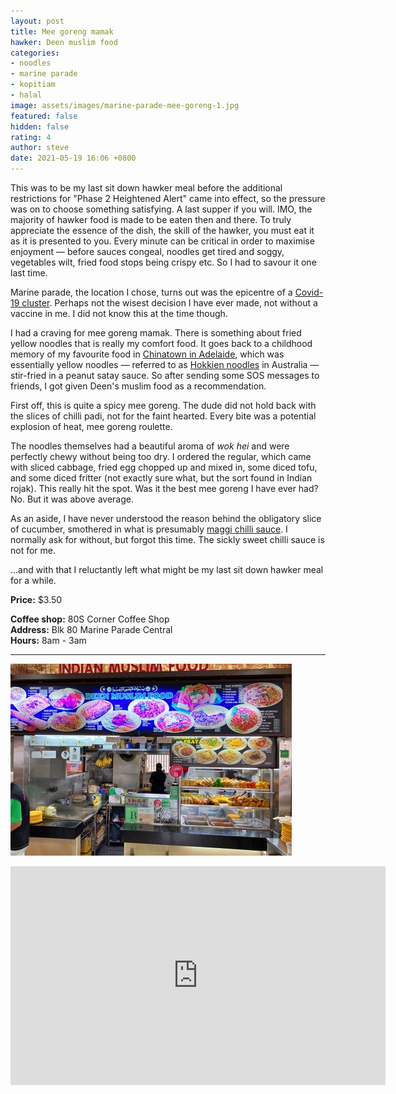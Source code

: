 ```yaml
---
layout: post
title: Mee goreng mamak
hawker: Deen muslim food
categories:
- noodles
- marine parade
- kopitiam
- halal
image: assets/images/marine-parade-mee-goreng-1.jpg
featured: false
hidden: false
rating: 4
author: steve
date: 2021-05-19 16:06 +0800
---
```

This was to be my last sit down hawker meal before the additional restrictions for "Phase 2 Heightened Alert" came into effect, so the pressure was on to choose something satisfying. A last supper if you will. IMO, the majority of hawker food is made to be eaten then and there. To truly appreciate the essence of the dish, the skill of the hawker, you must eat it as it is presented to you. Every minute can be critical in order to maximise enjoyment — before sauces congeal, noodles get tired and soggy, vegetables wilt, fried food stops being crispy etc. So I had to savour it one last time.

Marine parade, the location I chose, turns out was the epicentre of a [Covid-19 cluster](https://www.channelnewsasia.com/news/singapore/covid-19-cluster-learning-point-tuition-centre-timeline-14816706). Perhaps not the wisest decision I have ever made, not without a vaccine in me. I did not know this at the time though.

I had a craving for mee goreng mamak. There is something about fried yellow noodles that is really my comfort food. It goes back to a childhood memory of my favourite food in [Chinatown in Adelaide](https://www.facebook.com/ChinatownAdelaide/), which was essentially yellow noodles — referred to as [Hokkien noodles](https://www.hakka.com.au/shop/item/hakka-hokkien-noodles-fresh-1kg) in Australia — stir-fried in a peanut satay sauce. So after sending some SOS messages to friends, I got given Deen's muslim food as a recommendation.

First off, this is quite a spicy mee goreng. The dude did not hold back with the slices of chilli padi, not for the faint hearted. Every bite was a potential explosion of heat, mee goreng roulette.

The noodles themselves had a beautiful aroma of _wok hei_ and were perfectly chewy without being too dry. I ordered the regular, which came with sliced cabbage, fried egg chopped up and mixed in, some diced tofu, and some diced fritter (not exactly sure what, but the sort found in Indian rojak). This really hit the spot. Was it the best mee goreng I have ever had? No. But it was above average.

As an aside, I have never understood the reason behind the obligatory slice of cucumber, smothered in what is presumably [maggi chilli sauce](https://www.fairprice.com.sg/product/maggi-chilli-sauce-500g-13024711). I normally ask for without, but forgot this time. The sickly sweet chilli sauce is not for me.

...and with that I reluctantly left what might be my last sit down hawker meal for a while.

**Price:** $3.50  

**Coffee shop:** 80S Corner Coffee Shop  
**Address:** Blk 80 Marine Parade Central  
**Hours:** 8am - 3am  

***  

![Deen Muslim Food Marine Parade](/assets/images/marine-parade-mee-goreng-2.jpg "Deen Muslim Food Marine Parade")

<iframe src="https://www.google.com/maps/embed?pb=!1m18!1m12!1m3!1d3988.7881650805984!2d103.90585461453847!3d1.302032299050346!2m3!1f0!2f0!3f0!3m2!1i1024!2i768!4f13.1!3m3!1m2!1s0x31da18714f00f791%3A0xa8c989f41640e240!2sDeen%20Muslim%20Food!5e0!3m2!1sen!2ssg!4v1621411499878!5m2!1sen!2ssg" width="600" height="350" style="border:0;" allowfullscreen="" loading="lazy"></iframe>
